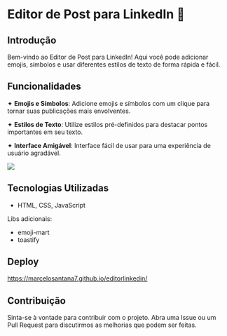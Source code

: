 # Editor de Post para LinkedIn 🤩

## Introdução

Bem-vindo ao Editor de Post para LinkedIn! 
Aqui você pode adicionar emojis, símbolos e usar diferentes estilos de texto de forma rápida e fácil.

## Funcionalidades

✦ **Emojis e Símbolos**: Adicione emojis e símbolos com um clique para tornar suas publicações mais envolventes.

✦ **Estilos de Texto**: Utilize estilos pré-definidos para destacar pontos importantes em seu texto.

✦ **Interface Amigável**: Interface fácil de usar para uma experiência de usuário agradável.

<img src="https://uploaddeimagens.com.br/images/004/643/576/full/mobile.png?1697952704">

## Tecnologias Utilizadas

- HTML, CSS, JavaScript

Libs adicionais:
- emoji-mart
- toastify

## Deploy

https://marcelosantana7.github.io/editorlinkedin/

## Contribuição

Sinta-se à vontade para contribuir com o projeto. Abra uma Issue ou um Pull Request para discutirmos as melhorias que podem ser feitas.
